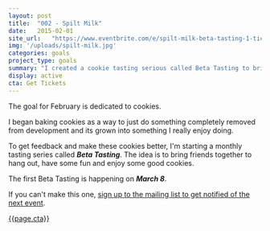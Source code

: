 ```yaml
---
layout: post
title:  "002 - Spilt Milk"
date:   2015-02-01
site_url:   "https://www.eventbrite.com/e/spilt-milk-beta-tasting-1-tickets-5659271032"
img: '/uploads/spilt-milk.jpg'
categories: goals
project_type: goals
summary: "I created a cookie tasting serious called Beta Tasting to brings friends and cookies together."
display: active
cta: Get Tickets
---
```

The goal for February is dedicated to cookies.

I began baking cookies as a way to just do something completely removed from development and its grown into something  I really enjoy doing.

To get feedback and make these cookies better, I'm starting a monthly tasting series called ***Beta Tasting***. The idea is to bring friends together to hang out, have some fun and enjoy some good cookies.

The first Beta Tasting is happening on ***March 8***.

If you can't make this one, <a href="http://pbj.im/spiltmilksignup" target="_blank">sign up to the mailing list to get notified of the next event</a>.

<a href="{{page.site_url}}" class="btn btn-project" target="_blank">{{page.cta}}</a>